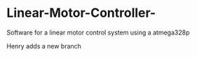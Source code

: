 # Linear-Motor-Controller-
Software for a linear motor control system using a atmega328p

Henry adds a new branch